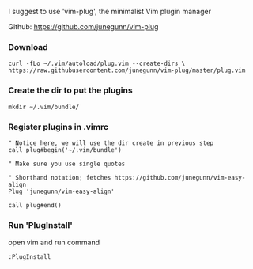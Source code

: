 I suggest to use 'vim-plug', the minimalist Vim plugin manager

Github: https://github.com/junegunn/vim-plug

### Download
`curl -fLo ~/.vim/autoload/plug.vim --create-dirs \
    https://raw.githubusercontent.com/junegunn/vim-plug/master/plug.vim`


### Create the dir to put the plugins

`mkdir ~/.vim/bundle/`


### Register plugins in .vimrc

```
" Notice here, we will use the dir create in previous step
call plug#begin('~/.vim/bundle')

" Make sure you use single quotes

" Shorthand notation; fetches https://github.com/junegunn/vim-easy-align
Plug 'junegunn/vim-easy-align'

call plug#end()
```

### Run 'PlugInstall'

open vim and run command

`:PlugInstall`
